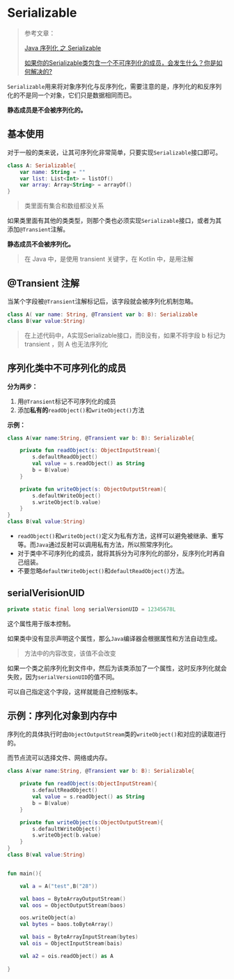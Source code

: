 # Serializable

> 参考文章：
>
> [Java 序列化 之 Serializable](https://www.jianshu.com/p/af2f0a4b03b5)
>
> [如果你的Serializable类包含一个不可序列化的成员，会发生什么？你是如何解决的?](https://blog.csdn.net/troubleshooter/article/details/99304762)

`Serializable`用来将对象序列化与反序列化，需要注意的是，序列化的和反序列化的不是同一个对象，它们只是数据相同而已。

**静态成员是不会被序列化的。**

## 基本使用

对于一般的类来说，让其可序列化非常简单，只要实现`Serializable`接口即可。

```kotlin
class A: Serializable{
    var name: String = ""
    var list: List<Int> = listOf()
    var array: Array<String> = arrayOf()
}
```

> 类里面有集合和数组都没关系

如果类里面有其他的类类型，则那个类也必须实现`Serializable`接口，或者为其添加`@Transient`注解。

**静态成员不会被序列化。**

> 在 Java 中，是使用 transient 关键字，在 Kotlin 中，是用注解

## @Transient 注解

当某个字段被`@Transient`注解标记后，该字段就会被序列化机制忽略。

```kotlin
class A( var name: String, @Transient var b: B): Serializable
class B(var value:String)
```

> 在上述代码中，A实现Serializable接口，而B没有，如果不将字段 b 标记为 transient ，则 A 也无法序列化

## 序列化类中不可序列化的成员

**分为两步：**

1. 用`@Transient`标记不可序列化的成员
2. 添加**私有的**`readObject()`和`writeObject()`方法

**示例：**

```kotlin
class A(var name:String, @Transient var b: B): Serializable{

    private fun readObject(s: ObjectInputStream){
        s.defaultReadObject()
        val value = s.readObject() as String
        b = B(value)
    }

    private fun writeObject(s: ObjectOutputStream){
        s.defaultWriteObject()
        s.writeObject(b.value)
    }
}
class B(val value:String)
```

* `readObject()`和`writeObject()`定义为私有方法，这样可以避免被继承、重写等。而`Java`通过反射可以调用私有方法，所以照常序列化。
* 对于类中不可序列化的成员，就将其拆分为可序列化的部分，反序列化时再自己组装。
* 不要忽略`defaultWriteObject()`和`defaultReadObject()`方法。

## serialVerisionUID

```java
private static final long serialVersionUID = 12345678L
```

这个属性用于版本控制。

如果类中没有显示声明这个属性，那么`Java`编译器会根据属性和方法自动生成。

> 方法中的内容改变，该值不会改变

如果一个类之前序列化到文件中，然后为该类添加了一个属性，这时反序列化就会失败，因为`serialVersionUID`的值不同。

可以自己指定这个字段，这样就能自己控制版本。

## 示例：序列化对象到内存中

序列化的具体执行时由`ObjectOutputStream`类的`writeObject()`和对应的读取进行的。

而节点流可以选择文件、网络或内存。

```kotlin
class A(var name:String, @Transient var b: B): Serializable{
    
    private fun readObject(s:ObjectInputStream){
        s.defaultReadObject()
        val value = s.readObject() as String
        b = B(value)
    }

    private fun writeObject(s:ObjectOutputStream){
        s.defaultWriteObject()
        s.writeObject(b.value)
    }
}
class B(val value:String)


fun main(){

    val a = A("test",B("28"))

    val baos = ByteArrayOutputStream()
    val oos = ObjectOutputStream(baos)

    oos.writeObject(a)
    val bytes = baos.toByteArray()

    val bais = ByteArrayInputStream(bytes)
    val ois = ObjectInputStream(bais)

    val a2 = ois.readObject() as A
    
}
```





